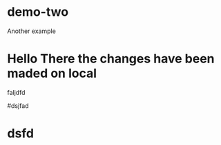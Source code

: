 # demo-two
Another example 


# Hello There the changes have been maded on local
 faljdfd

#dsjfad

# dsfd
